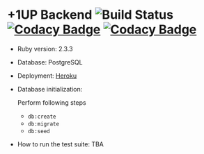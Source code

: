 # +1UP Backend ![Build Status](https://travis-ci.org/Plus1Up/Plus1UpBackend.svg?branch=master) [![Codacy Badge](https://api.codacy.com/project/badge/Grade/8395194a8e4440edb8c39ad850b6304c)](https://www.codacy.com/app/wzieba/Plus1UpBackend?utm_source=github.com&amp;utm_medium=referral&amp;utm_content=Plus1Up/Plus1UpBackend&amp;utm_campaign=Badge_Grade) [![Codacy Badge](https://api.codacy.com/project/badge/Coverage/8395194a8e4440edb8c39ad850b6304c)](https://www.codacy.com/app/wzieba/Plus1UpBackend?utm_source=github.com&utm_medium=referral&utm_content=Plus1Up/Plus1UpBackend&utm_campaign=Badge_Coverage)

* Ruby version: 2.3.3

* Database: PostgreSQL

* Deployment: [Heroku](http://plus1up.herokuapp.com/api/coaches/)

* Database initialization:

    Perform following steps
    - `db:create`
    - `db:migrate`
    - `db:seed`

* How to run the test suite: TBA
